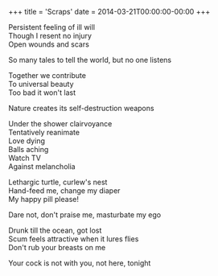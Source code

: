 +++
title = 'Scraps'
date = 2014-03-21T00:00:00-00:00
+++

Persistent feeling of ill will\
Though I resent no injury\
Open wounds and scars

So many tales to tell the world, but no one listens

Together we contribute\
To universal beauty\
Too bad it won't last

Nature creates its self-destruction weapons

Under the shower clairvoyance\
Tentatively reanimate\
Love dying\
Balls aching\
Watch TV\
Against melancholia

Lethargic turtle, curlew's nest\
Hand-feed me, change my diaper\
My happy pill please!

Dare not, don't praise me, masturbate my ego

Drunk till the ocean, got lost\
Scum feels attractive when it lures flies\
Don't rub your breasts on me

Your cock is not with you, not here, tonight

